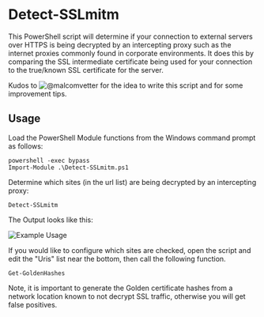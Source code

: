 # Detect-SSLmitm

This PowerShell script will determine if your connection to external servers over HTTPS is being decrypted by an intercepting proxy such as the internet proxies commonly found in corporate environments. It does this by comparing the SSL intermediate certificate being used for your connection to the true/known SSL certificate for the server.

Kudos to ![@malcomvetter](https://twitter.com/malcomvetter) for the idea to write this script and for some improvement tips.

## Usage

Load the PowerShell Module functions from the Windows command prompt as follows:

```
powershell -exec bypass
Import-Module .\Detect-SSLmitm.ps1
```

Determine which sites (in the url list) are being decrypted by an intercepting proxy:

```
Detect-SSLmitm
```

The Output looks like this:

![Example Usage](https://github.com/clr2of8/Detect-SSLmitm/raw/master/images/Usage.png)



If you would like to configure which sites are checked, open the script and edit the "Uris" list near the bottom, then call the following function.

```
Get-GoldenHashes
```

Note, it is important to generate the Golden certificate hashes from a network location known to not decrypt SSL traffic, otherwise you will get false positives.
